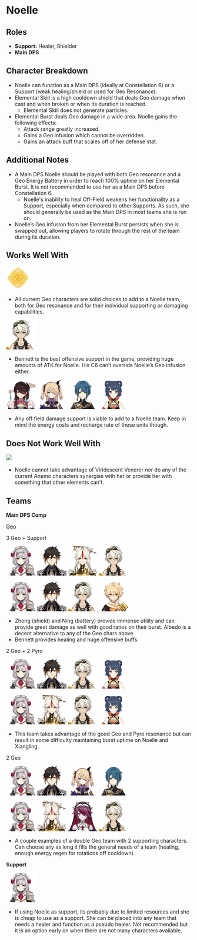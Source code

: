 # Noelle

## **Roles**

* **Support:** Healer, Shielder
* **Main DPS**

## **Character Breakdown**

* Noelle can function as a Main DPS (ideally at Constellation 6) or a Support (weak healing/shield or used for Geo Resonance).
* Elemental Skill is a high cooldown shield that deals Geo damage when cast and when broken or when its duration is reached.
  * Elemental Skill does not generate particles.
* Elemental Burst deals Geo damage in a wide area. Noelle gains the following effects:
  * Attack range greatly increased.
  * Gains a Geo infusion which cannot be overridden.
  * Gains an attack buff that scales off of her defense stat.

## **Additional Notes**

* A Main DPS Noelle should be played with both Geo resonance and a Geo Energy Battery in order to reach 100% uptime on her Elemental Burst. It is not recommended to use her as a Main DPS before Constellation 6.
  * Noelle's inability to heal Off-Field weakens her functionality as a Support, especially when compared to other Supports. As such, she should generally be used as the Main DPS in most teams she is run on.
* Noelle’s Geo infusion from her Elemental Burst persists when she is swapped out, allowing players to rotate through the rest of the team during its duration.

## **Works Well With**

![](../../.gitbook/assets/Element_Geo.webp)

* All current Geo characters are solid choices to add to a Noelle team, both for Geo resonance and for their individual supporting or damaging capabilities.

![](../../.gitbook/assets/UI_AvatarIcon_Bennett.png)

* Bennett is the best offensive support in the game, providing huge amounts of ATK for Noelle. His C6 can’t override Noelle’s Geo infusion either.

![](../../.gitbook/assets/UI_AvatarIcon_Beidou.png) ![](../../.gitbook/assets/UI_AvatarIcon_Fischl.png) ![](../../.gitbook/assets/UI_AvatarIcon_Xingqiu.png) ![](../../.gitbook/assets/UI_AvatarIcon_Xiangling.png)

* Any off field damage support is viable to add to a Noelle team. Keep in mind the energy costs and recharge rate of these units though.

## **Does Not Work Well With**

![](https://lh3.googleusercontent.com/vwzPL8yGc83AZqQ8T1QaLbBvP-HPYz1FmilKn_w5ZPl3p1wpR1FBLoGiuTA8-Rdtx_ziJVOv\_0MO6TWXEwi6ulu1ZIo-4veqdrerHCriFqNMjD01SJ9gEJ874a3pHg-qUALBGYpx)

* Noelle cannot take advantage of Viridescent Venerer nor do any of the current Anemo characters synergise with her or provide her with something that other elements can't.

## **Teams**

**Main DPS Comp**

[Geo](../../teams/geo.md)

3 Geo + Support

[![](../../.gitbook/assets/UI_AvatarIcon_Noelle.png)](noelle.md) ![](../../.gitbook/assets/UI_AvatarIcon_Zhongli.png) ![](../../.gitbook/assets/UI_AvatarIcon_Ningguang.png) ![](../../.gitbook/assets/UI_AvatarIcon_Bennett.png)

[![](../../.gitbook/assets/UI_AvatarIcon_Noelle.png)](noelle.md) ![](../../.gitbook/assets/UI_AvatarIcon_Zhongli.png) ![](../../.gitbook/assets/UI_AvatarIcon_Bennett.png)[ ](zhongli.md)[![](../../.gitbook/assets/UI_AvatarIcon_Aether_Geo.png)](traveler-geo.md)

* Zhong (shield) and Ning (battery) provide immense utility and can provide great damage as well with good ratios on their burst. Albedo is a decent alternative to any of the Geo chars above
* Bennett provides healing and huge offensive buffs.

2 Geo + 2 Pyro

[![](../../.gitbook/assets/UI_AvatarIcon_Noelle.png)](noelle.md) ![](../../.gitbook/assets/UI_AvatarIcon_Zhongli.png) ![](../../.gitbook/assets/UI_AvatarIcon_Bennett.png) ![](../../.gitbook/assets/UI_AvatarIcon_Xiangling.png)

[![](../../.gitbook/assets/UI_AvatarIcon_Noelle.png)](noelle.md) ![](../../.gitbook/assets/UI_AvatarIcon_Ningguang.png) ![](../../.gitbook/assets/UI_AvatarIcon_Bennett.png) ![](../../.gitbook/assets/UI_AvatarIcon_Xiangling.png)

* This team takes advantage of the good Geo and Pyro resonance but can result in some difficulty maintaining burst uptime on Noelle and Xiangling.

2 Geo

[![](../../.gitbook/assets/UI_AvatarIcon_Noelle.png)](noelle.md) ![](../../.gitbook/assets/UI_AvatarIcon_Zhongli.png) ![](../../.gitbook/assets/UI_AvatarIcon_Fischl.png) ![](../../.gitbook/assets/UI_AvatarIcon_Xingqiu.png)

[![](../../.gitbook/assets/UI_AvatarIcon_Noelle.png)](noelle.md) ![](../../.gitbook/assets/UI_AvatarIcon_Ningguang.png) [![](../../.gitbook/assets/UI_AvatarIcon_Rosaria.png)](../cryo/rosaria.md) ![](../../.gitbook/assets/UI_AvatarIcon_Bennett.png)

* A couple examples of a double Geo team with 2 supporting characters. Can choose any as long it fills the general needs of a team (healing, enough energy regen for rotations off cooldown).

**Support**

[![](../../.gitbook/assets/UI_AvatarIcon_Noelle.png)](noelle.md)

* If using Noelle as support, its probably due to limited resources and she is cheap to use as a support. She can be placed into any team that needs a healer and function as a pseudo healer. Not recommended but it is an option early on when there are not many characters available.
